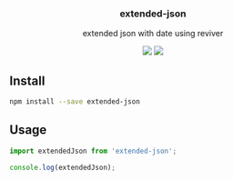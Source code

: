 <h3 align="center">
  extended-json
</h3>

<p align="center">
  extended json with date using reviver
</p>

<p align="center">
  <a href="https://npmjs.org/package/extended-json"><img src="https://img.shields.io/npm/v/extended-json.svg?style=flat-square"></a>
  <a href="https://codecov.io/gh/liwijs/liwi"><img src="https://img.shields.io/codecov/c/github/liwijs/liwi/master.svg?style=flat-square"></a>
</p>

## Install

```bash
npm install --save extended-json
```

## Usage

```js
import extendedJson from 'extended-json';

console.log(extendedJson);
```
